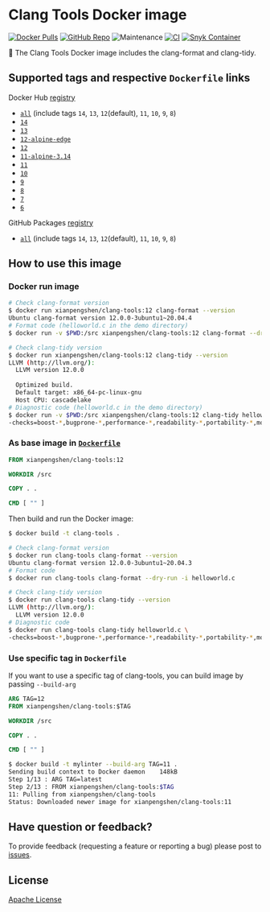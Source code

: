# Clang Tools Docker image

[![Docker Pulls](https://img.shields.io/docker/pulls/xianpengshen/clang-tools)](https://hub.docker.com/r/xianpengshen/clang-tools)
[![GitHub Repo](https://img.shields.io/badge/GitHub%20Repo-URL-blue?logo=github)](https://github.com/shenxianpeng/clang-tools)
![Maintenance](https://img.shields.io/maintenance/yes/2022)
[![CI](https://github.com/shenxianpeng/clang-tools/actions/workflows/build-test-publish.yml/badge.svg)](https://github.com/shenxianpeng/clang-tools/actions/workflows/build-test-publish.yml)
[![Snyk Container](https://github.com/shenxianpeng/clang-tools/actions/workflows/snyk-container-analysis.yml/badge.svg)](https://github.com/shenxianpeng/clang-tools/actions/workflows/snyk-container-analysis.yml)

🐳 The Clang Tools Docker image includes the clang-format and clang-tidy.

## Supported tags and respective `Dockerfile` links

Docker Hub [registry](https://hub.docker.com/r/xianpengshen/clang-tools)

* [`all`](https://github.com/shenxianpeng/clang-tools/blob/master/all/Dockerfile) (include tags `14`, `13`, `12`(default), `11`, `10`, `9`, `8`)
* [`14`](https://github.com/shenxianpeng/clang-tools/blob/master/14/Dockerfile)
* [`13`](https://github.com/shenxianpeng/clang-tools/blob/master/13/Dockerfile)
* [`12-alpine-edge`](https://github.com/shenxianpeng/clang-tools/blob/master/12/alpine-edge/Dockerfile)
* [`12`](https://github.com/shenxianpeng/clang-tools/blob/master/12/Dockerfile)
* [`11-alpine-3.14`](https://github.com/shenxianpeng/clang-tools/blob/master/11/alpine-3.14/Dockerfile)
* [`11`](https://github.com/shenxianpeng/clang-tools/blob/master/11/Dockerfile)
* [`10`](https://github.com/shenxianpeng/clang-tools/blob/master/10/Dockerfile)
* [`9`](https://github.com/shenxianpeng/clang-tools/blob/master/9/Dockerfile)
* [`8`](https://github.com/shenxianpeng/clang-tools/blob/master/8/Dockerfile)
* [`7`](https://github.com/shenxianpeng/clang-tools/blob/master/7/Dockerfile)
* [`6`](https://github.com/shenxianpeng/clang-tools/blob/master/6/Dockerfile)

GitHub Packages [registry](https://github.com/shenxianpeng/clang-tools/pkgs/container/clang-tools)

* [`all`](https://github.com/shenxianpeng/clang-tools/blob/master/all/Dockerfile) (include tags `14`, `13`, `12`(default), `11`, `10`, `9`, `8`)

## How to use this image

### Docker run image

```bash
# Check clang-format version
$ docker run xianpengshen/clang-tools:12 clang-format --version
Ubuntu clang-format version 12.0.0-3ubuntu1~20.04.4
# Format code (helloworld.c in the demo directory)
$ docker run -v $PWD:/src xianpengshen/clang-tools:12 clang-format --dry-run -i helloworld.c

# Check clang-tidy version
$ docker run xianpengshen/clang-tools:12 clang-tidy --version
LLVM (http://llvm.org/):
  LLVM version 12.0.0
  
  Optimized build.
  Default target: x86_64-pc-linux-gnu
  Host CPU: cascadelake
# Diagnostic code (helloworld.c in the demo directory)
$ docker run -v $PWD:/src xianpengshen/clang-tools:12 clang-tidy helloworld.c \
-checks=boost-*,bugprone-*,performance-*,readability-*,portability-*,modernize-*,clang-analyzer-cplusplus-*,clang-analyzer-*,cppcoreguidelines-*
```

### As base image in [`Dockerfile`](https://github.com/shenxianpeng/clang-tools/blob/master/demo/Dockerfile)

```Dockerfile
FROM xianpengshen/clang-tools:12

WORKDIR /src

COPY . .

CMD [ "" ]
```

Then build and run the Docker image:

```bash
$ docker build -t clang-tools .

# Check clang-format version
$ docker run clang-tools clang-format --version
Ubuntu clang-format version 12.0.0-3ubuntu1~20.04.3
# Format code
$ docker run clang-tools clang-format --dry-run -i helloworld.c

# Check clang-tidy version
$ docker run clang-tools clang-tidy --version
LLVM (http://llvm.org/):
  LLVM version 12.0.0
# Diagnostic code
$ docker run clang-tools clang-tidy helloworld.c \
-checks=boost-*,bugprone-*,performance-*,readability-*,portability-*,modernize-*,clang-analyzer-cplusplus-*,clang-analyzer-*,cppcoreguidelines-*
```

### Use specific tag in `Dockerfile` 

If you want to use a specific tag of clang-tools, you can build image by passing `--build-arg`

```Dockerfile
ARG TAG=12
FROM xianpengshen/clang-tools:$TAG

WORKDIR /src

COPY . .

CMD [ "" ]
```

```bash
$ docker build -t mylinter --build-arg TAG=11 .
Sending build context to Docker daemon    148kB
Step 1/13 : ARG TAG=latest
Step 2/13 : FROM xianpengshen/clang-tools:$TAG
11: Pulling from xianpengshen/clang-tools
Status: Downloaded newer image for xianpengshen/clang-tools:11
```

## Have question or feedback?

To provide feedback (requesting a feature or reporting a bug) please post to [issues](https://github.com/shenxianpeng/clang-tools/issues).

## License

[Apache License](https://github.com/shenxianpeng/clang-tools/blob/master/LICENSE)

